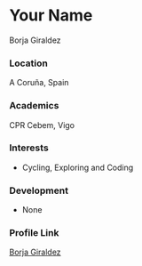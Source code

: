 # Your Name
Borja Giraldez

### Location

A Coruña, Spain

### Academics

CPR Cebem, Vigo

### Interests

- Cycling, Exploring and Coding

### Development

- None

### Profile Link

[Borja Giraldez](https://github.com/giraldez122)